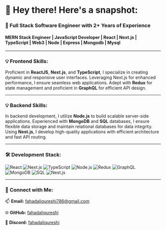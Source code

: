 # 👋 Hey there! Here's a snapshot:

### 🚀 Full Stack Software Engineer with 2+ Years of Experience
#### MERN Stack Engineer | JavaScript Developer | React | Next.js | TypeScript | Web3 | Node | Express | Mongodb | Mysql

---

### 💡 **Frontend Skills:**
Proficient in **ReactJS**, **Next.js**, and **TypeScript**, I specialize in creating dynamic and responsive user interfaces. Leveraging Next.js for enhanced performance, I ensure seamless web applications. Adept with **Redux** for state management and proficient in **GraphQL** for efficient API design.

---

### 💡 **Backend Skills:**
In backend development, I utilize **Node.js** to build scalable server-side applications. Experienced with **MongoDB** and **SQL** databases, I ensure flexible data storage and maintain relational databases for data integrity. Using **Nest.js**, I develop high-quality applications with efficient architecture and fast API routing.

---

### 🛠 **Development Stack:**

![React](https://img.shields.io/badge/-React-61DAFB?logo=react&logoColor=white)
![Next.js](https://img.shields.io/badge/-Next.js-000000?logo=next.js&logoColor=white)
![TypeScript](https://img.shields.io/badge/-TypeScript-3178C6?logo=typescript&logoColor=white)
![Node.js](https://img.shields.io/badge/-Node.js-339933?logo=node.js&logoColor=white)
![Redux](https://img.shields.io/badge/-Redux-764ABC?logo=redux&logoColor=white)
![GraphQL](https://img.shields.io/badge/-GraphQL-E10098?logo=graphql&logoColor=white)
![MongoDB](https://img.shields.io/badge/-MongoDB-47A248?logo=mongodb&logoColor=white)
![SQL](https://img.shields.io/badge/-SQL-4479A1?logo=postgresql&logoColor=white)
![Nest.js](https://img.shields.io/badge/-Nest.js-E0234E?logo=nestjs&logoColor=white)

---

### 🤝 **Connect with Me:**

📫 **Email:** [fahadaliqureshi786@gmail.com](mailto:fahadaliqureshi786@gmail.com)  

🌐 **GitHub:** [fahadaliqureshi](https://github.com/fahadaliqureshi/)  

💬 **Discord:** [fahadaliqureshi](https://discord.com/users/fahadaliqureshi)   
